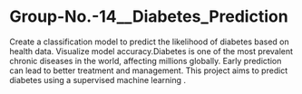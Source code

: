 # Group-No.-14__Diabetes_Prediction
Create a classification model to predict the likelihood of diabetes based on health data. Visualize model accuracy.Diabetes is one of the most prevalent chronic diseases in the world, affecting millions globally. Early prediction can lead to better treatment and management. This project aims to predict diabetes using a supervised machine learning .
